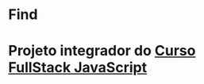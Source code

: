 # Find
<h1>Projeto integrador do <a href="http://www.fullstackjavascript.com.br/#">Curso FullStack JavaScript</a><h1/>

<h2> <h2/>
